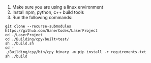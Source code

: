 1. Make sure you are using a linux environment
2. Install npm, python, c++ build tools
3. Run the following commands:
```shell
git clone --recurse-submodules https://github.com/GanerCodes/LaserProject
cd ./LaserProject
cd ./Building/cpy/built+test/
sh ./build.sh
cd -
./Building/cpy/bin/cpy_binary -m pip install -r requirements.txt
sh ./build
```